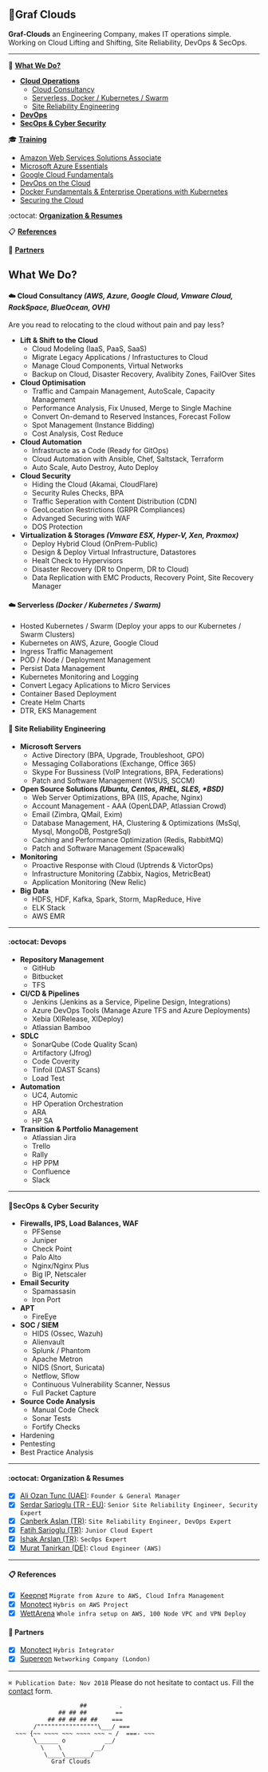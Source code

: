 ## 🌟Graf Clouds
**Graf-Clouds** an Engineering Company, makes IT operations simple. Working on Cloud Lifting and Shifting, Site Reliability, DevOps & SecOps.

---
🚀 **[What We Do?](#what-we-do)**
  * **[Cloud Operations](#️-cloud-consultancy-aws-azure-google-cloud-vmware-cloud-rackspace-blueocean-ovh)**
    * [Cloud Consultancy](#️-cloud-consultancy-aws-azure-google-cloud-vmware-cloud-rackspace-blueocean-ovh)
    * [Serverless, Docker / Kubernetes / Swarm](#cloud-serverless-docker--kubernetes--swarm)
    * [Site Reliability Engineering](#circus_tent-site-reliability-engineering)
  * **[DevOps](#octocat-devops)**
  * **[SecOps & Cyber Security](#secops--cyber-security)**
  
:mortar_board: **[Training](Trainings.md)**
  * [Amazon Web Services Solutions Associate](Trainings.md#amazon-web-services-solutions-associate)
  * [Microsoft Azure Essentials](Trainings.md#microsoft-azure-essentials)
  * [Google Cloud Fundamentals](Trainings.md#google-cloud-fundamentals)
  * [DevOps on the Cloud](Trainings.md#devops-on-the-cloud)
  * [Docker Fundamentals & Enterprise Operations with Kubernetes](Trainings.md#docker-fundamentals--ent-op-with-kubernetes)
  * [Securing the Cloud](Trainings.md#securing-the-cloud)

:octocat: **[Organization & Resumes](#octocat-organization--resumes)**
  
📋 **[References](#-references)**

🗿 **[Partners](#-references)**
   

## What We Do?
#### ☁️ Cloud Consultancy _(AWS, Azure, Google Cloud, Vmware Cloud, RackSpace, BlueOcean, OVH)_
Are you read to relocating to the cloud without pain and pay less? 
* **Lift & Shift to the Cloud**
    * Cloud Modeling (IaaS, PaaS, SaaS)
    * Migrate Legacy Applications / Infrastuctures to Cloud
    * Manage Cloud Components, Virtual Networks
    * Backup on Cloud, Disaster Recovery, Avalibity Zones, FailOver Sites
* **Cloud Optimisation**
    * Traffic and Campain Management, AutoScale, Capacity Management
    * Performance Analysis, Fix Unused, Merge to Single Machine
    * Convert On-demand to Reserved Instances, Forecast Follow
    * Spot Management (Instance Bidding)
    * Cost Analysis, Cost Reduce
* **Cloud Automation**
    * Infrastructe as a Code (Ready for GitOps)
    * Cloud Automation with Ansible, Chef, Saltstack, Terraform
    * Auto Scale, Auto Destroy, Auto Deploy
* **Cloud Security**
    * Hiding the Cloud (Akamai, CloudFlare)
    * Security Rules Checks, BPA
    * Traffic Seperation with Content Distribution (CDN)
    * GeoLocation Restrictions (GRPR Compliances)
    * Advanged Securing with WAF 
    * DOS Protection
* **Virtualization & Storages _(Vmware ESX, Hyper-V, Xen, Proxmox)_**
    * Deploy Hybrid Cloud (OnPrem-Public)
    * Design & Deploy Virtual Infrastructure, Datastores
    * Healt Check to Hypervisors
    * Disaster Recovery (DR to Onperm, DR to Cloud)
    * Data Replication with EMC Products, Recovery Point, Site Recovery Manager

#### :cloud: Serverless _(Docker / Kubernetes / Swarm)_
* Hosted Kubernetes / Swarm (Deploy your apps to our Kubernetes / Swarm Clusters)
* Kubernetes on AWS, Azure, Google Cloud
* Ingress Traffic Management
* POD / Node / Deployment Management
* Persist Data Management
* Kubernetes Monitoring and Logging
* Convert Legacy Aplications to Micro Services
* Container Based Deployment
* Create Helm Charts
* DTR, EKS Management

#### :circus_tent: Site Reliability Engineering
* **Microsoft Servers**
    * Active Directory (BPA, Upgrade, Troubleshoot, GPO)
    * Messaging Collaborations (Exchange, Office 365)
    * Skype For Bussiness (VoIP Integrations, BPA, Federations)
    * Patch and Software Management (WSUS, SCCM)
* **Open Source Solutions _(Ubuntu, Centos, RHEL, SLES, *BSD)_**
    * Web Server Optimizations, BPA (IIS, Apache, Nginx)
    * Account Management - AAA (OpenLDAP, Atlassian Crowd)
    * Email (Zimbra, QMail, Exim)
    * Database Management, HA, Clustering & Optimizations (MsSql, Mysql, MongoDB, PostgreSql)
    * Caching and Performance Optimization (Redis, RabbitMQ)
    * Patch and Software Management (Spacewalk)
* **Monitoring**
    * Proactive Response with Cloud (Uptrends & VictorOps)
    * Infrastructure Monitoring (Zabbix, Nagios, MetricBeat)
    * Application Monitoring (New Relic)
* **Big Data**
    * HDFS, HDF, Kafka, Spark, Storm, MapReduce, Hive
    * ELK Stack
    * AWS EMR
---

#### :octocat: Devops
* **Repository Management**
    * GitHub
    * Bitbucket
    * TFS
* **CI/CD & Pipelines**
    * Jenkins (Jenkins as a Service, Pipeline Design, Integrations)
    * Azure DevOps Tools (Manage Azure TFS and Azure Deployments)
    * Xebia (XlRelease, XlDeploy)
    * Atlassian Bamboo
* **SDLC**
    * SonarQube (Code Quality Scan)
    * Artifactory (Jfrog)
    * Code Coverity
    * Tinfoil (DAST Scans)
    * Load Test
* **Automation**
    * UC4, Automic
    * HP Operation Orchestration
    * ARA
    * HP SA
* **Transition & Portfolio Management**
    * Atlassian Jira
    * Trello
    * Rally
    * HP PPM
    * Confluence
    * Slack
---

#### 🔑SecOps & Cyber Security
* **Firewalls, IPS, Load Balances, WAF**
  * PFSense
  * Juniper
  * Check Point
  * Palo Alto
  * Nginx/Nginx Plus
  * Big IP, Netscaler
* **Email Security**
  * Spamassasin
  * Iron Port
* **APT**
  * FireEye
* **SOC / SIEM**
  * HIDS (Ossec, Wazuh)
  * Alienvault
  * Splunk / Phantom
  * Apache Metron
  * NIDS (Snort, Suricata)
  * Netflow, Sflow
  * Continuous Vulnerability Scanner, Nessus
  * Full Packet Capture
* **Source Code Analysis**
  * Manual Code Check
  * Sonar Tests
  * Fortify Checks
* Hardening
* Pentesting
* Best Practice Analysis
---


#### :octocat: Organization & Resumes
- [x] [Ali Ozan Tunc (UAE)](Resumes): `Founder & General Manager`
- [x] [Serdar Sarioglu (TR - EU)](Resumes/Serdar-Sarioglu.md): `Senior Site Reliability Engineer, Security Expert`
- [x] [Canberk Aslan (TR)](Resumes): `Site Reliability Engineer, DevOps Expert`
- [x] [Fatih Sarioglu (TR)](Resumes/Fatih-Sarioglu.md): `Junior Cloud Expert`
- [x] [Ishak Arslan (TR)](Resumes): `SecOps Expert`
- [x] [Murat Tanirkan (DE)](Resumes): `Cloud Engineer (AWS)`
---

#### 📋 References
- [x] [Keepnet](http://keepnetlabs.com) `Migrate from Azure to AWS, Cloud Infra Management`
- [x] [Monotect](https://monotect.com) `Hybris on AWS Project`
- [x] [WettArena](https://wettarena.com/) `Whole infra setup on AWS, 100 Node VPC and VPN Deploy`

#### 🗿 Partners
- [x] [Monotect](https://monotect.com) `Hybris Integrator`
- [x] [Supereon](https://supereon.com/) `Networking Company (London)`

----
`⌘ Publication Date: Nov 2018` Please do not hesitate to contact us. Fill the [contact](https://goo.gl/forms/WNw97mYx4fRonjQl1) form.

                        ##         .
                  ## ## ##        ==
               ## ## ## ## ##    ===
           /"""""""""""""""""\___/ ===
      ~~~ {~~ ~~~~ ~~~ ~~~~ ~~~ ~ /  ===- ~~~
           \______ o           __/
             \    \         __/
              \____\_______/
                Graf Clouds

